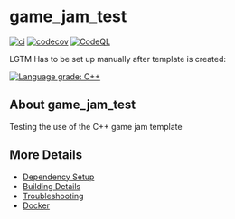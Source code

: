 # game_jam_test

[![ci](https://github.com/martinjaymckee/game_jam_test/actions/workflows/ci.yml/badge.svg)](https://github.com/martinjaymckee/game_jam_test/actions/workflows/ci.yml)
[![codecov](https://codecov.io/gh/martinjaymckee/game_jam_test/branch/main/graph/badge.svg)](https://codecov.io/gh/martinjaymckee/game_jam_test)
[![CodeQL](https://github.com/martinjaymckee/game_jam_test/actions/workflows/codeql-analysis.yml/badge.svg)](https://github.com/martinjaymckee/game_jam_test/actions/workflows/codeql-analysis.yml)

LGTM Has to be set up manually after template is created:

[![Language grade: C++](https://img.shields.io/lgtm/grade/cpp/github/martinjaymckee/game_jam_test)](https://lgtm.com/projects/g/martinjaymckee/game_jam_test/context:cpp)

## About game_jam_test
Testing the use of the C++ game jam template


## More Details

 * [Dependency Setup](README_dependencies.md)
 * [Building Details](README_building.md)
 * [Troubleshooting](README_troubleshooting.md)
 * [Docker](README_docker.md)
